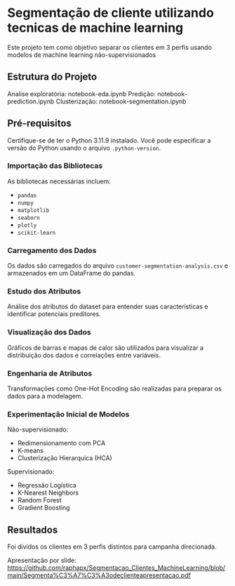 # Segmentação de cliente utilizando tecnicas de machine learning

Este projeto tem como objetivo separar os clientes em 3 perfis usando modelos de machine learning não-supervisionados

## Estrutura do Projeto

Analise exploratória: notebook-eda.ipynb
Predição: notebook-prediction.ipynb
Clusterização: notebook-segmentation.ipynb

## Pré-requisitos

Certifique-se de ter o Python 3.11.9 instalado. Você pode especificar a versão do Python usando o arquivo `.python-version`.

### Importação das Bibliotecas
As bibliotecas necessárias incluem:
- `pandas`
- `numpy`
- `matplotlib`
- `seaborn`
- `plotly`
- `scikit-learn`

### Carregamento dos Dados
Os dados são carregados do arquivo `customer-segmentation-analysis.csv` e armazenados em um DataFrame do pandas.

### Estudo dos Atributos
Análise dos atributos do dataset para entender suas características e identificar potenciais preditores.

### Visualização dos Dados
Gráficos de barras e mapas de calor são utilizados para visualizar a distribuição dos dados e correlações entre variáveis.

### Engenharia de Atributos
Transformações como One-Hot Encoding são realizadas para preparar os dados para a modelagem.

### Experimentação Inicial de Modelos
Não-supervisionado:
 - Redimensionamento com PCA
 - K-means
 - Clusterização Hierarquica (HCA)
   
Supervisionado:
- Regressão Logística
- K-Nearest Neighbors
- Random Forest
- Gradient Boosting

## Resultados
Foi dividos os clientes em 3 perfis distintos para campanha direcionada.

Apresentação por slide: https://github.com/raphapx/Segmentacao_Clientes_MachineLearning/blob/main/Segmenta%C3%A7%C3%A3odeclienteapresentacao.pdf
